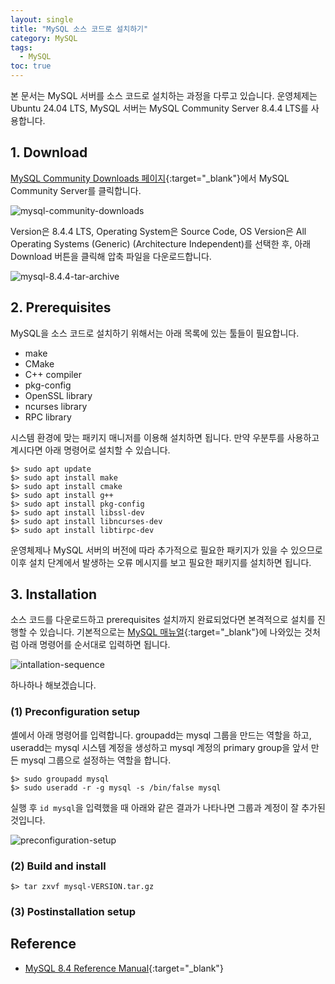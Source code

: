 ```yaml
---
layout: single
title: "MySQL 소스 코드로 설치하기"
category: MySQL
tags:
  - MySQL
toc: true
---
```


본 문서는 MySQL 서버를 소스 코드로 설치하는 과정을 다루고 있습니다. 운영체제는 Ubuntu 24.04 LTS, MySQL 서버는 MySQL Community Server 8.4.4 LTS를 사용합니다.

## 1. Download

[MySQL Community Downloads 페이지](https://dev.mysql.com/downloads/){:target="_blank"}에서 MySQL Community Server를 클릭합니다.

![mysql-community-downloads]({{site.url}}/images/2025-03-07-mysql-source-installation/mysql-community-downloads.png)

Version은 8.4.4 LTS, Operating System은 Source Code, OS Version은 All Operating Systems (Generic) (Architecture Independent)를 선택한 후, 아래 Download 버튼을 클릭해 압축 파일을 다운로드합니다.

![mysql-8.4.4-tar-archive]({{site.url}}/images/2025-03-07-mysql-source-installation/mysql-8.4.4-tar-archive.png)

## 2. Prerequisites

MySQL을 소스 코드로 설치하기 위해서는 아래 목록에 있는 툴들이 필요합니다.

- make
- CMake
- C++ compiler
- pkg-config
- OpenSSL library
- ncurses library
- RPC library

시스템 환경에 맞는 패키지 매니저를 이용해 설치하면 됩니다. 만약 우분투를 사용하고 계시다면 아래 명령어로 설치할 수 있습니다.

```
$> sudo apt update
$> sudo apt install make
$> sudo apt install cmake
$> sudo apt install g++
$> sudo apt install pkg-config
$> sudo apt install libssl-dev
$> sudo apt install libncurses-dev
$> sudo apt install libtirpc-dev
```

운영체제나 MySQL 서버의 버전에 따라 추가적으로 필요한 패키지가 있을 수 있으므로 이후 설치 단계에서 발생하는 오류 메시지를 보고 필요한 패키지를 설치하면 됩니다.

## 3. Installation

소스 코드를 다운로드하고 prerequisites 설치까지 완료되었다면 본격적으로 설치를 진행할 수 있습니다. 기본적으로는 [MySQL 매뉴얼](https://dev.mysql.com/doc/refman/8.4/en/installing-source-distribution.html){:target="_blank"}에 나와있는 것처럼 아래 명령어를 순서대로 입력하면 됩니다.

![intallation-sequence]({{site.url}}/images/2025-03-07-mysql-source-installation/intallation-sequence.png)

하나하나 해보겠습니다.

### (1) Preconfiguration setup

셸에서 아래 명령어를 입력합니다. groupadd는 mysql 그룹을 만드는 역할을 하고, useradd는 mysql 시스템 계정을 생성하고 mysql 계정의 primary group을 앞서 만든 mysql 그룹으로 설정하는 역할을 합니다.

```
$> sudo groupadd mysql
$> sudo useradd -r -g mysql -s /bin/false mysql
```

실행 후 ```id mysql```을 입력했을 때 아래와 같은 결과가 나타나면 그룹과 계정이 잘 추가된 것입니다.

![preconfiguration-setup]({{site.url}}/images/2025-03-07-mysql-source-installation/preconfiguration-setup.png)

### (2) Build and install

```
$> tar zxvf mysql-VERSION.tar.gz
```




### (3) Postinstallation setup


## Reference

- [MySQL 8.4 Reference Manual](https://dev.mysql.com/doc/refman/8.4/en/){:target="_blank"}
